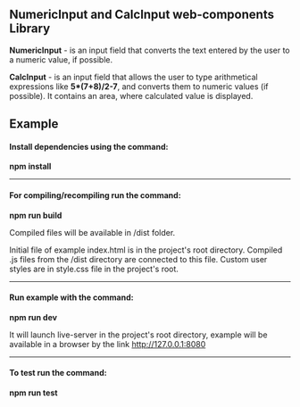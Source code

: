 ## NumericInput and CalcInput web-components Library

**NumericInput** - is an input field that converts the text entered by the user to a numeric value, if possible.

**CalcInput** - is an input field that allows the user to type arithmetical expressions like <b>5*(7+8)/2-7</b>, and converts them to numeric values (if possible). It contains an area, where calculated value is displayed.


## Example

#### Install dependencies using the command: 

**npm install**

---

#### For compiling/recompiling run the command:

**npm run build**

Compiled files will be available in /dist folder.

Initial file of example index.html is in the project's root directory. Compiled .js files from the /dist directory are connected to this file.
Custom user styles are in style.css file in the project's root.

---

#### Run example with the command:

**npm run dev**

It will launch live-server in the project's root directory, example will be available in a browser by the link http://127.0.0.1:8080

---

#### To test run the command:

**npm run test**

